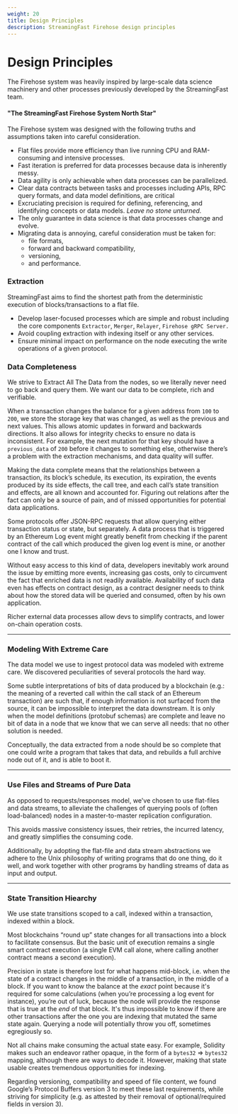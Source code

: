 ```yaml
---
weight: 20
title: Design Principles
description: StreamingFast Firehose design principles
---
```


# Design Principles

The Firehose system was heavily inspired by large-scale data science machinery and other processes previously developed by the StreamingFast team.

#### "The StreamingFast Firehose System North Star"

The Firehose system was designed with the following truths and assumptions taken into careful consideration.

* Flat files provide more efficiency than live running CPU and RAM-consuming and intensive processes.
* Fast iteration is preferred for data processes because data is inherently messy.
* Data agility is only achievable when data processes can be parallelized.
* Clear data contracts between tasks and processes including APIs, RPC query formats, and data model definitions, are critical
* Excruciating precision is required for defining, referencing, and identifying concepts or data models. _Leave no stone unturned._
* The only guarantee in data science is that data processes change and evolve.
* Migrating data is annoying, careful consideration must be taken for:
  * file formats,
  * forward and backward compatibility,
  * versioning,
  * and performance.

### Extraction

StreamingFast aims to find the shortest path from the deterministic execution of blocks/transactions to a flat file.

* Develop laser-focused processes which are simple and robust including the core components `Extractor`, `Merger`, `Relayer`, `Firehose gRPC Server.`
* Avoid coupling extraction with indexing itself or any other services.
* Ensure minimal impact on performance on the node executing the write operations of a given protocol.

### Data Completeness

We strive to Extract All The Data from the nodes, so we literally never need to go back and query them. We want our data to be complete, rich and verifiable.

When a transaction changes the balance for a given address from `100` to `200`, we store the storage key that was changed, as well as the previous and next values. This allows atomic updates in forward and backwards directions. It also allows for integrity checks to ensure no data is inconsistent. For example, the next mutation for that key should have a `previous_data` of `200` before it changes to something else, otherwise there’s a problem with the extraction mechanisms, and data quality will suffer.

Making the data complete means that the relationships between a transaction, its block’s schedule, its execution, its expiration, the events produced by its side effects, the call tree, and each call’s state transition and effects, are all known and accounted for. Figuring out relations after the fact can only be a source of pain, and of missed opportunities for potential data applications.

Some protocols offer JSON-RPC requests that allow querying either transaction status or state, but separately. A data process that is triggered by an Ethereum Log event might greatly benefit from checking if the parent contract of the call which produced the given log event is mine, or another one I know and trust.

Without easy access to this kind of data, developers inevitably work around the issue by emitting more events, increasing gas costs, only to circumvent the fact that enriched data is not readily available. Availability of such data even has effects on contract design, as a contract designer needs to think about how the stored data will be queried and consumed, often by his own application.

Richer external data processes allow devs to simplify contracts, and lower on-chain operation costs.

***

### Modeling With Extreme Care

The data model we use to ingest protocol data was modeled with extreme care. We discovered peculiarities of several protocols the hard way.

Some subtle interpretations of bits of data produced by a blockchain (e.g.: the meaning of a reverted call within the call stack of an Ethereum transaction) are such that, if enough information is not surfaced from the source, it can be impossible to interpret the data downstream. It is only when the model definitions (protobuf schemas) are complete and leave no bit of data in a node that we know that we can serve all needs: that no other solution is needed.

Conceptually, the data extracted from a node should be so complete that one could write a program that takes that data, and rebuilds a full archive node out of it, and is able to boot it.

***

### Use Files and Streams of Pure Data

As opposed to requests/responses model, we've chosen to use flat-files and data streams, to alleviate the challenges of querying pools of (often load-balanced) nodes in a master-to-master replication configuration.

This avoids massive consistency issues, their retries, the incurred latency, and greatly simplifies the consuming code.

Additionally, by adopting the flat-file and data stream abstractions we adhere to the Unix philosophy of writing programs that do one thing, do it well, and work together with other programs by handling streams of data as input and output.

***

### State Transition Hiearchy

We use state transitions scoped to a call, indexed within a transaction, indexed within a block.

Most blockchains “round up” state changes for all transactions into a block to facilitate consensus. But the basic unit of execution remains a single smart contract execution (a single EVM call alone, where calling another contract means a second execution).

Precision in state is therefore lost for what happens mid-block, i.e. when the state of a contract changes in the middle of a transaction, in the middle of a block. If you want to know the balance at the _exact_ point because it's required for some calculations (when you’re processing a log event for instance), you’re out of luck, because the node will provide the response that is true at the _end_ of that block. It's thus impossible to know if there are other transactions after the one you are indexing that mutated the same state again. Querying a node will potentially throw you off, sometimes egregiously so.

Not all chains make consuming the actual state easy. For example, Solidity makes such an endeavor rather opaque, in the form of a `bytes32` => `bytes32` mapping, although there are ways to decode it. However, making that state usable creates tremendous opportunities for indexing.

Regarding versioning, compatibility and speed of file content, we found Google’s Protocol Buffers version 3 to meet these last requirements, while striving for simplicity (e.g. as attested by their removal of optional/required fields in version 3).
